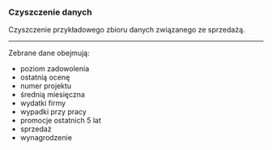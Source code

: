 ### Czyszczenie danych

Czyszczenie przykładowego zbioru danych związanego ze sprzedażą.

---
Zebrane dane obejmują:
- poziom zadowolenia
- ostatnią ocenę
- numer projektu
- średnią miesięczna
- wydatki firmy
- wypadki przy pracy
- promocje ostatnich 5 lat
- sprzedaż
- wynagrodzenie
